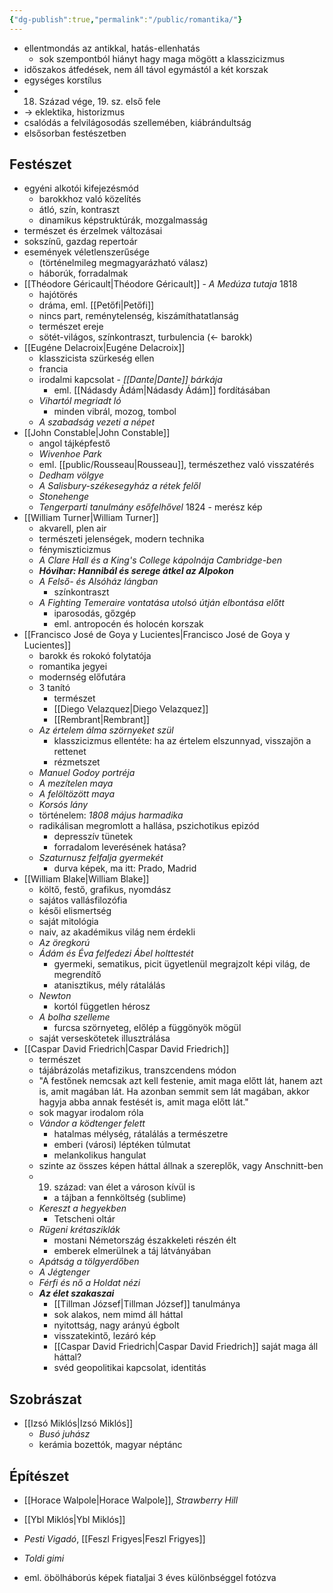 ```yaml
---
{"dg-publish":true,"permalink":"/public/romantika/"}
---
```


- ellentmondás az antikkal, hatás-ellenhatás
	- sok szempontból hiányt hagy maga mögött a klasszicizmus
- időszakos átfedések, nem áll távol egymástól a két korszak
- egységes korstílus
- 18. Század vége, 19. sz. első fele
- -> eklektika, historizmus
- csalódás a felvilágosodás szellemében, kiábrándultság
- elsősorban festészetben
## Festészet

- egyéni alkotói kifejezésmód
	- barokkhoz való közelítés
	- átló, szín, kontraszt
	- dinamikus képstruktúrák, mozgalmasság
- természet és érzelmek változásai
- sokszínű, gazdag repertoár
- események véletlenszerűsége
	- (történelmileg megmagyarázható válasz)
	- háborúk, forradalmak
- [[Théodore Géricault\|Théodore Géricault]] - *A Medúza tutaja* 1818
	- hajótörés
	- dráma, eml. [[Petőfi\|Petőfi]]
	- nincs part, reménytelenség, kiszámíthatatlanság
	- természet ereje
	- sötét-világos, színkontraszt, turbulencia (<- barokk)
- [[Eugéne Delacroix\|Eugéne Delacroix]]
	- klasszicista szürkeség ellen
	- francia
	- irodalmi kapcsolat - *[[Dante\|Dante]] bárkája*
		- eml. [[Nádasdy Ádám\|Nádasdy Ádám]] fordításában
	- *Vihartól megriadt ló*
		- minden vibrál, mozog, tombol
	- *A szabadság vezeti a népet*
- [[John Constable\|John Constable]]
	- angol tájképfestő
	- *Wivenhoe Park*
	- eml. [[public/Rousseau\|Rousseau]], természethez való visszatérés
	- *Dedham völgye*
	- *A Salisbury-székesegyház a rétek felől*
	- *Stonehenge*
	- *Tengerparti tanulmány esőfelhővel* 1824 - merész kép
- [[William Turner\|William Turner]]
	- akvarell, plen air
	- természeti jelenségek, modern technika
	- fénymiszticizmus
	- *A Clare Hall és a King's College kápolnája Cambridge-ben*
	- ***Hóvihar: Hannibál és serege átkel az Alpokon***
	- *A Felső- és Alsóház lángban*
		- színkontraszt
	- *A Fighting Temeraire vontatása utolsó útján elbontása előtt*
		- iparosodás, gőzgép
		- eml. antropocén és holocén korszak
- [[Francisco José de Goya y Lucientes\|Francisco José de Goya y Lucientes]]
	- barokk és rokokó folytatója
	- romantika jegyei
	- modernség előfutára
	- 3 tanító
		- természet
		- [[Diego Velazquez\|Diego Velazquez]]
		- [[Rembrant\|Rembrant]]
	- *Az értelem álma szörnyeket szül*
		- klasszicizmus ellentéte: ha az értelem elszunnyad, visszajön a rettenet
		- rézmetszet
	- *Manuel Godoy portréja*
	- *A mezítelen maya*
	- *A felöltözött maya*
	- *Korsós lány*
	- történelem: *1808 május harmadika*
	- radikálisan megromlott a hallása, pszichotikus epizód
		- depresszív tünetek
		- forradalom leverésének hatása?
	- *Szaturnusz felfalja gyermekét*
		- durva képek, ma itt: Prado, Madrid
- [[William Blake\|William Blake]]
	- költő, festő, grafikus, nyomdász
	- sajátos vallásfilozófia
	- késői elismertség
	- saját mitológia
	- naiv, az akadémikus világ nem érdekli
	- *Az öregkorú*
	- *Ádám és Éva felfedezi Ábel holttestét*
		- gyermeki, sematikus, picit ügyetlenül megrajzolt képi világ, de megrendítő
		- atanisztikus, mély rátalálás
	- *Newton*
		- kortól független hérosz
	- *A bolha szelleme*
		- furcsa szörnyeteg, előlép a függönyök mögül
	- saját verseskötetek illusztrálása
- [[Caspar David Friedrich\|Caspar David Friedrich]]
	- természet
	- tájábrázolás metafizikus, transzcendens módon
	- "A festőnek nemcsak azt kell festenie, amit maga előtt lát, hanem azt is, amit magában lát. Ha azonban semmit sem lát magában, akkor hagyja abba annak festését is, amit maga előtt lát."
	- sok magyar irodalom róla
	- *Vándor a ködtenger felett*
		- hatalmas mélység, rátalálás a természetre
		- emberi (városi) léptéken túlmutat
		- melankolikus hangulat
	- szinte az összes képen háttal állnak a szereplők, vagy Anschnitt-ben
	- 19. század: van élet a városon kívül is
		- a tájban a fennköltség (sublime)
	- *Kereszt a hegyekben*
		- Tetscheni oltár
	- *Rügeni krétasziklák*
		- mostani Németország északkeleti részén élt
		- emberek elmerülnek a táj látványában
	- *Apátság a tölgyerdőben*
	- *A Jégtenger*
	- *Férfi és nő a Holdat nézi*
	- ***Az élet szakaszai***
		- [[Tillman József\|Tillman József]] tanulmánya
		- sok alakos, nem mimd áll háttal
		- nyitottság, nagy arányú égbolt
		- visszatekintő, lezáró kép
		- [[Caspar David Friedrich\|Caspar David Friedrich]] saját maga áll háttal?
		- svéd geopolitikai kapcsolat, identitás
## Szobrászat

- [[Izsó Miklós\|Izsó Miklós]]
	- *Busó juhász*
	- kerámia bozettók, magyar néptánc
## Építészet

- [[Horace Walpole\|Horace Walpole]], *Strawberry Hill*
- [[Ybl Miklós\|Ybl Miklós]]
- *Pesti Vigadó*, [[Feszl Frigyes\|Feszl Frigyes]]
- *Toldi gimi*

- eml. öbölháborús képek fiataljai 3 éves különbséggel fotózva